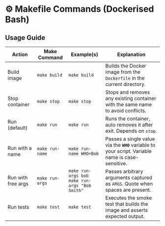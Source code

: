 # ⚙️ Makefile Commands (Dockerised Bash)

## Usage Guide

| Action             | Make Command    | Example(s)                                      | Explanation                                                                                  |
|--------------------|-----------------|-------------------------------------------------|----------------------------------------------------------------------------------------------|
| Build image        | `make build`    | `make build`                                    | Builds the Docker image from the `Dockerfile` in the current directory.                      |
| Stop container     | `make stop`     | `make stop`                                     | Stops and removes any existing container with the same name to avoid conflicts.              |
| Run (default)      | `make run`      | `make run`                                      | Runs the container, auto removes it after exit. Depends on `stop`.                           |
| Run with a name    | `make run-name` | `make run-name WHO=Bob`                         | Passes a single value via the **`WHO`** variable to your script. Variable name is case-sensitive. |
| Run with free args | `make run-args` | `make run-args bob` <br> `make run-args "Bob Smith"` | Passes arbitrary arguments captured as `ARGS`. Quote when spaces are present.                 |
| Run tests          | `make test`     | `make test`                                     | Executes the smoke test that builds the image and asserts expected output.                   |
